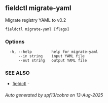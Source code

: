 ## fieldctl migrate-yaml

Migrate registry YAML to v0.2

```
fieldctl migrate-yaml [flags]
```

### Options

```
  -h, --help         help for migrate-yaml
      --in string    input YAML file
      --out string   output YAML file
```

### SEE ALSO

* [fieldctl](fieldctl.md)	 - 

###### Auto generated by spf13/cobra on 13-Aug-2025
